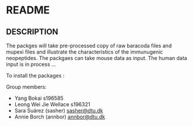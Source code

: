 README
================

## DESCRIPTION

The packges will take pre-processed copy of raw baracoda files and mupexi files and illustrate the characteristics of the immunugenic neopeptides. 
The packgaes can take mouse data as input. 
The human data input is in process ... 

To install the packages : 





Group members: 
* Yang Bokai s196585
* Leong Wei Jie Wellace s196321  
* Sara Suárez (sasher) sasher@dtu.dk
* Annie Borch (annbor)  annbor@dtu.dk
